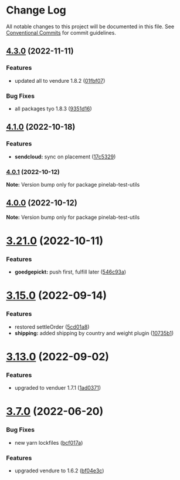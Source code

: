 # Change Log

All notable changes to this project will be documented in this file.
See [Conventional Commits](https://conventionalcommits.org) for commit guidelines.

## [4.3.0](https://github.com/martijnvdbrug/pinelab-vendure-plugins/compare/v4.2.3...v4.3.0) (2022-11-11)

### Features

- updated all to vendure 1.8.2 ([01fbf07](https://github.com/martijnvdbrug/pinelab-vendure-plugins/commit/01fbf07a8c089327557d2d7f303c7c7ab19c2d71))

### Bug Fixes

- all packages tyo 1.8.3 ([9351d16](https://github.com/martijnvdbrug/pinelab-vendure-plugins/commit/9351d16d1b4d5bf271dec05d72bd395f86145aae))

## [4.1.0](https://github.com/martijnvdbrug/pinelab-vendure-plugins/compare/v4.0.3...v4.1.0) (2022-10-18)

### Features

- **sendcloud:** sync on placement ([17c5329](https://github.com/martijnvdbrug/pinelab-vendure-plugins/commit/17c53296063d95142bd9ddb9f195c9c73158e2c0))

### [4.0.1](https://github.com/martijnvdbrug/pinelab-vendure-plugins/compare/v4.0.0...v4.0.1) (2022-10-12)

**Note:** Version bump only for package pinelab-test-utils

## [4.0.0](https://github.com/martijnvdbrug/pinelab-vendure-plugins/compare/v3.21.0...v4.0.0) (2022-10-12)

**Note:** Version bump only for package pinelab-test-utils

# [3.21.0](https://github.com/martijnvdbrug/pinelab-vendure-plugins/compare/v3.20.0...v3.21.0) (2022-10-11)

### Features

- **goedgepickt:** push first, fulfill later ([546c93a](https://github.com/martijnvdbrug/pinelab-vendure-plugins/commit/546c93aefddf69814a97435a5376fe0b5a1b3d8d))

# [3.15.0](https://github.com/martijnvdbrug/pinelab-vendure-plugins/compare/v3.14.1...v3.15.0) (2022-09-14)

### Features

- restored settleOrder ([5cd01a8](https://github.com/martijnvdbrug/pinelab-vendure-plugins/commit/5cd01a8cee4df48c979cdfd19692152b46789f74))
- **shipping:** added shipping by country and weight plugin ([10735b1](https://github.com/martijnvdbrug/pinelab-vendure-plugins/commit/10735b166b19f6e09445569a235636bb62f9d8ea))

# [3.13.0](https://github.com/martijnvdbrug/pinelab-vendure-plugins/compare/v3.12.0...v3.13.0) (2022-09-02)

### Features

- upgraded to venduer 1.7.1 ([1ad0371](https://github.com/martijnvdbrug/pinelab-vendure-plugins/commit/1ad0371ee1be4f0d1371407b93e76809be08d851))

# [3.7.0](https://github.com/martijnvdbrug/pinelab-vendure-plugins/compare/v3.6.1...v3.7.0) (2022-06-20)

### Bug Fixes

- new yarn lockfiles ([bcf017a](https://github.com/martijnvdbrug/pinelab-vendure-plugins/commit/bcf017a3bbf7f7581a2e02b4bcc1cc1ab18fca88))

### Features

- upgraded vendure to 1.6.2 ([bf04e3c](https://github.com/martijnvdbrug/pinelab-vendure-plugins/commit/bf04e3c3e4e41d338622b9487bd2e7c54e7d299f))
